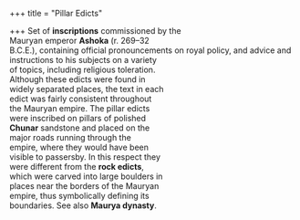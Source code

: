 +++
title = "Pillar Edicts"

+++
Set of **inscriptions** commissioned by the  
Mauryan emperor **Ashoka** (r. 269–32  
B.C.E.), containing official pronouncements on royal policy, and advice and  
instructions to his subjects on a variety  
of topics, including religious toleration.  
Although these edicts were found in  
widely separated places, the text in each  
edict was fairly consistent throughout  
the Mauryan empire. The pillar edicts  
were inscribed on pillars of polished  
**Chunar** sandstone and placed on the  
major roads running through the  
empire, where they would have been  
visible to passersby. In this respect they  
were different from the **rock edicts**,  
which were carved into large boulders in  
places near the borders of the Mauryan  
empire, thus symbolically defining its  
boundaries. See also **Maurya dynasty**.